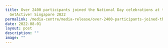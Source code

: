```yaml
---
title: Over 2400 participants joined the National Day celebrations at the
  GetActive! Singapore 2022
permalink: /media-centre/media-release/over-2400-participants-joined-the-national-day-celebrations-at-the/
date: 2022-08-01
layout: post
description: ""
image: ""
---
```

